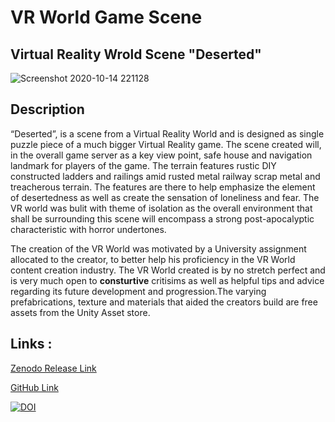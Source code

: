 # VR World Game Scene 

## Virtual Reality Wrold Scene "Deserted" 

![Screenshot 2020-10-14 221128](https://user-images.githubusercontent.com/72683052/96049886-9989c100-0e70-11eb-99cf-56ddab0ebf2b.png)

## Description 
“Deserted”, is a scene from a Virtual Reality World and is designed as single puzzle piece of a much bigger Virtual Reality game. The scene created will, in the overall game server as a key view point, safe house and navigation landmark for players of the game. The terrain features rustic DIY constructed ladders and railings amid rusted metal railway scrap metal and treacherous terrain. The features are there to help emphasize the element of desertedness as well as create the sensation of loneliness and fear. The VR world was bulit with theme of isolation  as the overall environment that shall be surrounding this scene will encompass a strong  post-apocalyptic characteristic with horror undertones.

The creation of the VR World was motivated by a University assignment allocated to the creator, to better help his proficiency in the VR World content creation industry. The VR World created is by no stretch perfect and is very much open to **consturtive** critisims as well as helpful tips and advice regarding its future development and progression.The varying prefabrications, texture and materials that aided the creators build are free assets from the Unity Asset store.

## Links :

[ Zenodo Release Link ](https://zenodo.org/record/4088895#.X4dw4NBKiUk)

[GitHub Link](https://github.com/Chambers11/964089-Assignment-2)

[![DOI](https://zenodo.org/badge/DOI/10.5281/zenodo.4088895.svg)](https://doi.org/10.5281/zenodo.4088895)
